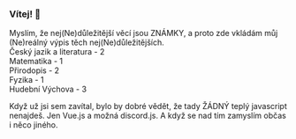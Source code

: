 ### Vítej! 👋

Myslím, že nej(Ne)důležitější věcí jsou ZNÁMKY, a proto zde vkládám můj (Ne)reálný výpis těch nej(Ne)důležitějších.  
Český jazik a literatura - 2  
Matematika - 1  
Přirodopis - 2  
Fyzika - 1  
Hudební Výchova - 3  

Když už jsi sem zavítal, bylo by dobré vědět, že tady ŽÁDNÝ teplý javascript nenajdeš. Jen Vue.js a možná discord.js. A když se nad tím zamyslím občas i něco jiného.
